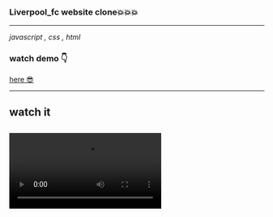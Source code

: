 ### Liverpool_fc website clone💥💥💥
<hr/>
<i>javascript , css , html</i> 

### watch demo 👇
<a href="https://omidfoladvand4.github.io/Liverpool_website/"> here 😎<a/>
<hr>
<h2>watch it<h2/>
<video src = './images/demo.mp4'>
